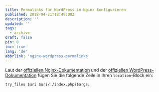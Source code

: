 ```yaml
---
title: Permalinks für WordPress in Nginx konfigurieren
published: 2018-04-21T18:49:00Z
description: ''
updated: ''
tags:
  - archive
draft: false
pin: 0
toc: true
lang: 'de'
abbrlink: 'nginx-wordpress-permalinks'
---
```


Laut der [offiziellen Nginx-Dokumentation](https://www.nginx.com/resources/wiki/start/topics/recipes/wordpress/) und der [offiziellen WordPress-Dokumentation](https://codex.wordpress.org/Nginx) fügen Sie die folgende Zeile in Ihren `location`-Block ein:
```
try_files $uri $uri/ /index.php?$args;
```
